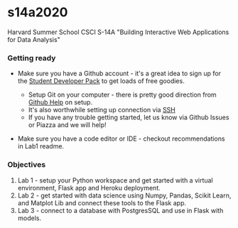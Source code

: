 # s14a2020
Harvard Summer School CSCI S-14A "Building Interactive Web Applications for Data Analysis"

### Getting ready
+ Make sure you have a Github account - it's a great idea to sign up for the [Student Developer Pack](https://education.github.com/pack) to get loads of free goodies.
    
    + Setup Git on your computer - there is pretty good direction from [Github Help](https://help.github.com/en/github/getting-started-with-github/set-up-git) on setup.
    + It's also worthwhile setting up connection via [SSH](https://help.github.com/en/github/authenticating-to-github/connecting-to-github-with-ssh)
    + If you have any trouble getting started, let us know via Github Issues or Piazza and we will help!
    
+ Make sure you have a code editor or IDE - checkout recommendations in Lab1 readme.

### Objectives

1. Lab 1 - setup your Python workspace and get started with a virtual environment, Flask app and Heroku deployment.
2. Lab 2 - get started with data science using Numpy, Pandas, Scikit Learn, and Matplot Lib and connect these tools to the Flask app.
3. Lab 3 - connect to a database with PostgresSQL and use in Flask with models.